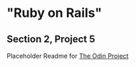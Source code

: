 "Ruby on Rails"
======================
Section 2, Project 5
----------------------

Placeholder Readme for [The Odin Project]

[The Odin Project]:http://www.theodinproject.com
